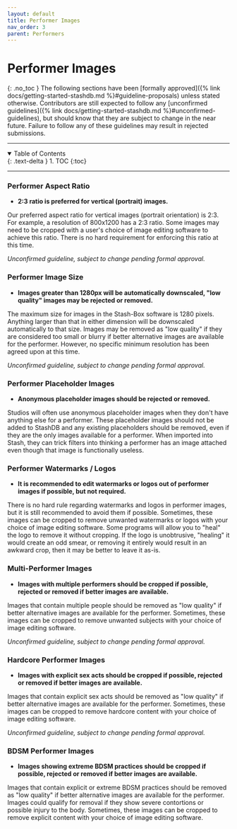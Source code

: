 ```yaml
---
layout: default
title: Performer Images
nav_order: 3
parent: Performers
---
```


# Performer Images
{: .no_toc }
The following sections have been [formally approved]({% link docs/getting-started-stashdb.md %}#guideline-proposals) unless stated otherwise. Contributors are still expected to follow any [unconfirmed guidelines]({% link docs/getting-started-stashdb.md %}#unconfirmed-guidelines), but should know that they are subject to change in the near future. Failure to follow any of these guidelines may result in rejected submissions.

***

<details open markdown="block">
  <summary>
    Table of Contents
  </summary>
  {: .text-delta }
1. TOC
{:toc}
</details>

***

### Performer Aspect Ratio
- **2:3 ratio is preferred for vertical (portrait) images.**

Our preferred aspect ratio for vertical images (portrait orientation) is 2:3. For example, a resolution of 800x1200 has a 2:3 ratio. Some images may need to be cropped with a user's choice of image editing software to achieve this ratio. There is no hard requirement for enforcing this ratio at this time.

_Unconfirmed guideline, subject to change pending formal approval._

### Performer Image Size
- **Images greater than 1280px will be automatically downscaled, "low quality" images may be rejected or removed.**

The maximum size for images in the Stash-Box software is 1280 pixels. Anything larger than that in either dimension will be downscaled automatically to that size. Images may be removed as "low quality" if they are considered too small or blurry if better alternative images are available for the performer. However, no specific minimum resolution has been agreed upon at this time.

_Unconfirmed guideline, subject to change pending formal approval._

### Performer Placeholder Images
- **Anonymous placeholder images should be rejected or removed.**

Studios will often use anonymous placeholder images when they don't have anything else for a performer. These placeholder images should not be added to StashDB and any existing placeholders should be removed, even if they are the only images available for a performer. When imported into Stash, they can trick filters into thinking a performer has an image attached even though that image is functionally useless.

### Performer Watermarks / Logos
- **It is recommended to edit watermarks or logos out of performer images if possible, but not required.**

There is no hard rule regarding watermarks and logos in performer images, but it is still recommended to avoid them if possible. Sometimes, these images can be cropped to remove unwanted watermarks or logos with your choice of image editing software. Some programs will allow you to "heal" the logo to remove it without cropping. If the logo is unobtrusive, "healing" it would create an odd smear, or removing it entirely would result in an awkward crop, then it may be better to leave it as-is.

### Multi-Performer Images
- **Images with multiple performers should be cropped if possible, rejected or removed if better images are available.**

Images that contain multiple people should be removed as "low quality" if better alternative images are available for the performer. Sometimes, these images can be cropped to remove unwanted subjects with your choice of image editing software.

_Unconfirmed guideline, subject to change pending formal approval._

### Hardcore Performer Images
- **Images with explicit sex acts should be cropped if possible, rejected or removed if better images are available.**

Images that contain explicit sex acts should be removed as "low quality" if better alternative images are available for the performer. Sometimes, these images can be cropped to remove hardcore content with your choice of image editing software.

_Unconfirmed guideline, subject to change pending formal approval._

### BDSM Performer Images
- **Images showing extreme BDSM practices should be cropped if possible, rejected or removed if better images are available.**

Images that contain explicit or extreme BDSM practices should be removed as "low quality" if better alternative images are available for the performer. Images could qualify for removal if they show severe contortions or possible injury to the body. Sometimes, these images can be cropped to remove explicit content with your choice of image editing software.